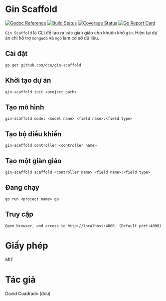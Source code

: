 # Gin Scaffold

[![Godoc Reference](https://godoc.org/github.com/dcu/gin-scaffold?status.svg)](http://godoc.org/github.com/dcu/gin-scaffold)
[![Build Status](https://travis-ci.org/dcu/gin-scaffold.svg?branch=master)](https://travis-ci.org/dcu/gin-scaffold)
[![Coverage Status](https://coveralls.io/repos/github/mattn/go-colorable/badge.svg?branch=master)](https://coveralls.io/github/dcu/gin-scaffold?branch=master)
[![Go Report Card](https://goreportcard.com/badge/dcu/gin-scaffold)](https://goreportcard.com/report/dcu/gin-scaffold)

`Gin Scaffold` là CLI để tạo ra các giàn giáo cho khuôn khổ `gin`.
Hiện tại dự án chỉ hỗ trợ `mongodb` và `mgo` làm cơ sở dữ liệu.

## Cài đặt

	go get github.com/dcu/gin-scaffold

## Khởi tạo dự án

	gin-scaffold init <project path>

## Tạo mô hình

	gin-scaffold model <model name> <field name>:<field type>

## Tạo bộ điều khiển

	gin-scaffold controller <controller name>

## Tạo một giàn giáo

	gin-scaffold scaffold <controller name> <field name>:<field type>

## Đang chạy

	go run <project name>.go

## Truy cập

	Open browser, and access to http://localhost:4000. (Default port:4000)

# Giấy phép

MIT

# Tác giả

David Cuadrado (dcu)
